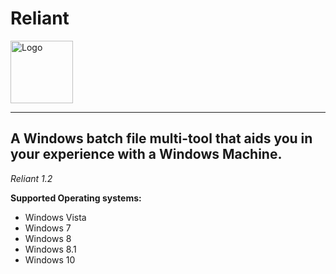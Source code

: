 # Reliant

<img src="https://i.imgur.com/PMTLEJT.png" alt="Logo" align="middle" width="100" height="100">

----------------------------------------------------------------------------------------
A Windows batch file multi-tool that aids you in your experience with a Windows Machine.
----------------------------------------------------------------------------------------

*Reliant 1.2*

**Supported Operating systems:**

- Windows Vista
- Windows 7
- Windows 8
- Windows 8.1
- Windows 10
